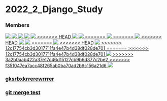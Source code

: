 # 2022_2_Django_Study

<h3>Members</h3>
<p>
  <a href="https://github.com/HanGyuTak"><img src="https://img.shields.io/badge/한규탁-181717?style=for-the-badge&logo=GitHub&logoColor=white">
  <a href="https://github.com/sungmich"><img src="https://img.shields.io/badge/조성민-181717?style=for-the-badge&logo=GitHub&logoColor=white">
  <a href="https://github.com/kimyg119"><img src="https://img.shields.io/badge/김영규-181717?style=for-the-badge&logo=GitHub&logoColor=white">
  <a href="https://github.com/02Skanu/"><img src="https://img.shields.io/badge/서관우-181717?style=for-the-badge&logo=GitHub&logoColor=white">
  <a href="https://github.com/chjung99/"><img src="https://img.shields.io/badge/정찬호-181717?style=for-the-badge&logo=GitHub&logoColor=white">
<<<<<<< HEAD
  <a href="https://github.com/tjdgus3488"><img src="https://img.shields.io/badge/배성현-181717?style=for-the-badge&logo=GitHub&logoColor=white">
  <a href=""><img src="https://img.shields.io/badge/강민수-181717?style=for-the-badge&logo=GitHub&logoColor=white">
=======
  <a href=""><img src="https://img.shields.io/badge/배성현-181717?style=for-the-badge&logo=GitHub&logoColor=white">
=======
  <a href=""><img src="https://img.shields.io/badge/정찬호-181717?style=for-the-badge&logo=GitHub&logoColor=white">
<<<<<<< HEAD
  <a href=""><img src="https://img.shields.io/badge/배성현-181717?style=for-the-badge&logo=GitHub&logoColor=white">
  <a href="https://github.com/alstn38"><img src="https://img.shields.io/badge/강민수-181717?style=for-the-badge&logo=GitHub&logoColor=white">
=======
  <a href="https://github.com/tjdgus3488"><img src="https://img.shields.io/badge/배성현-181717?style=for-the-badge&logo=GitHub&logoColor=white">
<<<<<<< HEAD
  <a href="https://github.com/alstn38"><img src="https://img.shields.io/badge/강민수-181717?style=for-the-badge&logo=GitHub&logoColor=white">
>>>>>>> 12c17754cb3d3017711fa4e47b4d38df028de701
=======
>>>>>>> 12c17754cb3d3017711fa4e47b4d38df028de701
  <a href="https://github.com/alstn38"><img src="https://img.shields.io/badge/강민수-181717?style=for-the-badge&logo=GitHub&logoColor=white">
>>>>>>> 3a2b0aab422a37e17c46d15127cb9b6d377c2be2
>>>>>>> f351047ea7acc48f265ab0ba70ad2b9c156a21d6
  <a href=""><img src="https://img.shields.io/badge/박세환-181717?style=for-the-badge&logo=GitHub&logoColor=white">
</p>

<h3>gksrbxkrrerewrrrer</h3>

<h3>git merge test</h3>